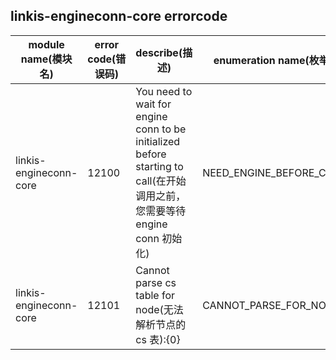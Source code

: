 ## linkis-engineconn-core   errorcode

| module name(模块名) | error code(错误码)  | describe(描述) |enumeration name(枚举)| Exception Class(类名)|
| -------- | -------- | ----- |-----|-----|
|linkis-engineconn-core  |12100|You need to wait for engine conn to be initialized before starting to call(在开始调用之前，您需要等待 engine conn 初始化)|NEED_ENGINE_BEFORE_CALL|LinkisEngineconnCoreErrorCodeSummary|
|linkis-engineconn-core  |12101| Cannot parse cs table for node(无法解析节点的 cs 表):{0}|CANNOT_PARSE_FOR_NODE|LinkisEngineconnCoreErrorCodeSummary|


